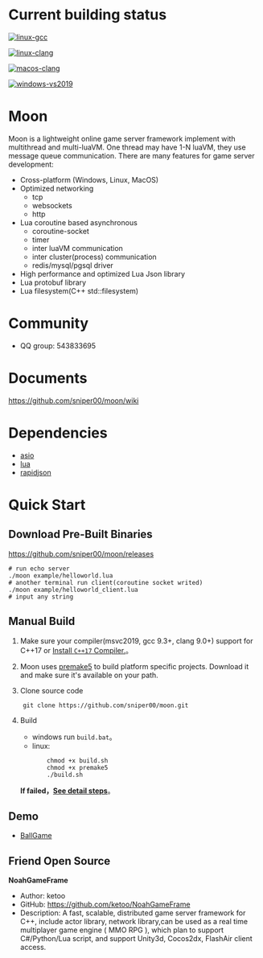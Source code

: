# Current building status

[![linux-gcc](https://github.com/sniper00/moon/actions/workflows/linux-gcc.yml/badge.svg)](https://github.com/sniper00/moon/actions/workflows/linux-gcc.yml)

[![linux-clang](https://github.com/sniper00/moon/actions/workflows/linux-clang.yml/badge.svg)](https://github.com/sniper00/moon/actions/workflows/linux-clang.yml)

[![macos-clang](https://github.com/sniper00/moon/actions/workflows/macosx-clang.yml/badge.svg)](https://github.com/sniper00/moon/actions/workflows/macosx-clang.yml)

[![windows-vs2019](https://github.com/sniper00/moon/actions/workflows/windows-vs2019.yml/badge.svg)](https://github.com/sniper00/moon/actions/workflows/windows-vs2019.yml)

# Moon
Moon is a lightweight online game server framework implement with multithread and multi-luaVM. One thread may have 1-N luaVM, they use message queue communication. There are many features for game server development:

- Cross-platform (Windows, Linux, MacOS)
- Optimized networking
   - tcp
   - websockets
   - http
- Lua coroutine based asynchronous
   - coroutine-socket
   - timer
   - inter luaVM communication
   - inter cluster(process) communication
   - redis/mysql/pgsql driver
- High performance and optimized Lua Json library
- Lua protobuf library
- Lua filesystem(C++ std::filesystem)

# Community

- QQ group: 543833695

# Documents
  
  https://github.com/sniper00/moon/wiki

# Dependencies

- [asio](https://github.com/chriskohlhoff/asio)
- [lua](https://github.com/cloudwu/skynet/tree/master/3rd/lua)
- [rapidjson](https://github.com/Tencent/rapidjson)

# Quick Start

## Download Pre-Built Binaries

https://github.com/sniper00/moon/releases

```shell
# run echo server
./moon example/helloworld.lua
# another terminal run client(coroutine socket writed)
./moon example/helloworld_client.lua
# input any string
```

## Manual Build

1. Make sure your compiler(msvc2019, gcc 9.3+, clang 9.0+) support for C++17 or [Install `C++17` Compiler.](https://github.com/sniper00/moon/wiki/Build#%E5%AE%89%E8%A3%85c17%E7%BC%96%E8%AF%91%E5%99%A8)。

2. Moon uses [premake5](http://premake.github.io/) to build platform specific projects. Download it and make sure it's available on your path.

3. Clone source code

```
    git clone https://github.com/sniper00/moon.git
``` 

4. Build
    - windows run `build.bat`。
    - linux:
        ```shell
            chmod +x build.sh
            chmod +x premake5
            ./build.sh
        ```

    **If failed，[See detail steps](https://github.com/sniper00/moon/wiki/Build#%E7%BC%96%E8%AF%91)**。

## Demo
- [BallGame](https://github.com/sniper00/BallGame.git)

## Friend Open Source
**NoahGameFrame**  
-  Author: ketoo  
-  GitHub: https://github.com/ketoo/NoahGameFrame  
-  Description: A fast, scalable, distributed game server framework for C++, include actor library, network library,can be used as a real time multiplayer game engine ( MMO RPG ), which plan to support C#/Python/Lua script, and support Unity3d, Cocos2dx, FlashAir client access.  
